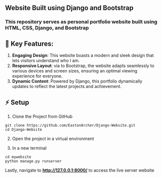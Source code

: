 ## Website Built using Django and Bootstrap

### This repository serves as personal portfolio website built using HTML, CSS, Django, and Bootstrap

## 🚀 Key Features:

1. **Engaging Design**: This website boasts a modern and sleek design that lets visitors understand who I am.
2. **Responsive Layout**: via to Bootstrap, the website adapts seamlessly to various devices and screen sizes, ensuring an optimal viewing experience for everyone.
3. **Dynamic Content**: Powered by Django, this portfolio dynamically updates to reflect the latest projects and achievement.

## ⚡ Setup

1. Clone the Project from GitHub

  ```$
  git clone https://github.com/EastonArcher/Django-Website.git
  cd Django-Website
  ```
2. Open the project in a virtual environment

3. In a new terminal
  ```$
  cd mywebsite
  python manage.py runserver
  ```
Lastly, navigate to **http://127.0.0.1:8000/** to access the live server website

